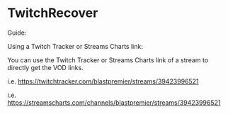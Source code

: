 # TwitchRecover

Guide: 

Using a Twitch Tracker or Streams Charts link: 

You can use the Twitch Tracker or Streams Charts link of a stream to directly get the VOD links. 

i.e. https://twitchtracker.com/blastpremier/streams/39423996521 

i.e. https://streamscharts.com/channels/blastpremier/streams/39423996521 


